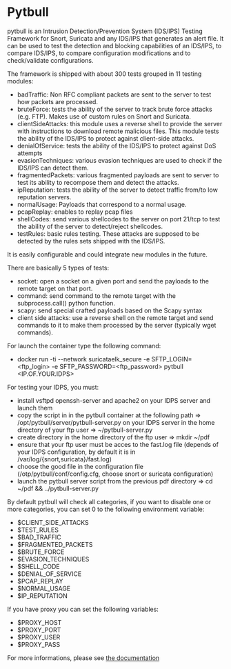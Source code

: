 # Pytbull
pytbull is an Intrusion Detection/Prevention System (IDS/IPS) Testing Framework for Snort, Suricata and any IDS/IPS that generates an alert file. It can be used to test the detection and blocking capabilities of an IDS/IPS, to compare IDS/IPS, to compare configuration modifications and to check/validate configurations.

The framework is shipped with about 300 tests grouped in 11 testing modules:

- badTraffic: Non RFC compliant packets are sent to the server to test how packets are processed.
- bruteForce: tests the ability of the server to track brute force attacks (e.g. FTP). Makes use of custom rules on Snort and Suricata.
- clientSideAttacks: this module uses a reverse shell to provide the server with instructions to download remote malicious files. This module tests the ability of the IDS/IPS to protect against client-side attacks.
- denialOfService: tests the ability of the IDS/IPS to protect against DoS attempts
- evasionTechniques: various evasion techniques are used to check if the IDS/IPS can detect them.
- fragmentedPackets: various fragmented payloads are sent to server to test its ability to recompose them and detect the attacks.
- ipReputation: tests the ability of the server to detect traffic from/to low reputation servers.
- normalUsage: Payloads that correspond to a normal usage.
- pcapReplay: enables to replay pcap files
- shellCodes: send various shellcodes to the server on port 21/tcp to test the ability of the server to detect/reject shellcodes.
- testRules: basic rules testing. These attacks are supposed to be detected by the rules sets shipped with the IDS/IPS.

It is easily configurable and could integrate new modules in the future.

There are basically 5 types of tests:

- socket: open a socket on a given port and send the payloads to the remote target on that port.
- command: send command to the remote target with the subprocess.call() python function.
- scapy: send special crafted payloads based on the Scapy syntax
- client side attacks: use a reverse shell on the remote target and send commands to it to make them processed by the server (typically wget commands).

For launch the container type the following command:
* docker run -ti --network suricataelk_secure -e SFTP_LOGIN=<ftp_login> -e SFTP_PASSWORD=<ftp_password>  pytbull <IP.OF.YOUR.IDPS>

For testing your IDPS, you must:
* install vsftpd openssh-server and apache2 on your IDPS server and launch them
* copy the script in in the pytbull container at the following path => /opt/pytbull/server/pytbull-server.py on your IDPS server in the home directory of your ftp user => ~/pytbull-server.py
* create directory in the home directory of the ftp user => mkdir ~/pdf
* ensure that your ftp user must be acces to the fast.log file (depends of your IDPS configuration, by default it is in /var/log/{snort,suricata}/fast.log)
* choose the good file in the configuration file (/otp/pytbull/conf/config.cfg, choose snort or suricata configuration)
* launch the pytbull server script from the previous pdf directory => cd ~/pdf && ../pytbull-server.py

By default pytbull will check all categories, if you want to disable one or more categories, you can set 0 to the following environment variable:
* $CLIENT_SIDE_ATTACKS
* $TEST_RULES
* $BAD_TRAFFIC
* $FRAGMENTED_PACKETS
* $BRUTE_FORCE
* $EVASION_TECHNIQUES
* $SHELL_CODE
* $DENIAL_OF_SERVICE
* $PCAP_REPLAY
* $NORMAL_USAGE
* $IP_REPUTATION

If you have proxy you can set the following variables:
* $PROXY_HOST
* $PROXY_PORT
* $PROXY_USER
* $PROXY_PASS

For more informations, please see [the documentation](http://pytbull.sourceforge.net/index.php?page=documentation "pytbull official documentation")
